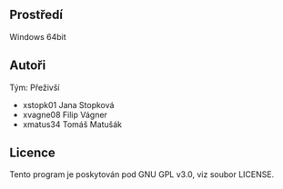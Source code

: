 Prostředí
---------

Windows 64bit

Autoři
------

Tým: Přeživší
- xstopk01 Jana Stopková
- xvagne08 Filip Vágner 
- xmatus34 Tomáš Matušák

Licence
-------

Tento program je poskytován pod GNU GPL v3.0, viz soubor LICENSE.
